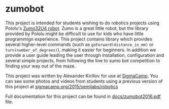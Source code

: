 # zumobot

This project is intended for students wishing to do robotics projects using Pololu's [Zumo32U4 robot](https://www.pololu.com/category/170/zumo-32u4-robot). Zumo is a great little robot, but the library provided by Pololu might be difficult to use for kids who have little programmign experience. This project contains library which provides several higher-level commands (such as `goForward(distance_in_mm)`  or `turn(number_of_degrees)`), making it easier for beginners. In addition we provide a user guide leading the user through installation, configuration and several simple projects, from following the line to sumo bot competition to finding your way out of the maze. 

This project was written by Alexander Kirillov for use at [SigmaCamp](http://sigmacamp.org). You can see some photos and videos from students using a previous version of this project at [sigmacamp.org/2015/semilabs/robotics](http://sigmacamp.org/2015/semilabs/robotics)

Full documentation for this project can be found in [docs/zumobot2016.pdf](./docs/zumobot2016.pdf) file. 
